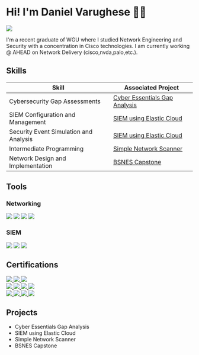 # Hi! I'm Daniel Varughese 👋🏽
<a href="https://www.linkedin.com/in/danvarughese"><img src="https://img.shields.io/badge/-LinkedIn-0072b1?&style=for-the-badge&logo=linkedin&logoColor=white" /></a>

              

I'm a recent graduate of WGU where I studied Network Engineering and Security with a concentration in Cisco technologies. I am currently working @ AHEAD on Network Delivery (cisco,nvda,palo,etc.).

## Skills

| Skill                                         | Associated Project         |
|-----------------------------------------------|----------------------------|
| Cybersecurity Gap Assessments                   | <a href="https://github.com/dan-varughese/cyberessentials">Cyber Essentials Gap Analysis|</a>|
| SIEM Configuration and Management              | <a href="https://github.com/dan-varughese/elasticSIEM">SIEM using Elastic Cloud|</a>|
| Security Event Simulation and Analysis         | <a href="https://github.com/dan-varughese/elasticSIEM">SIEM using Elastic Cloud|</a>|
| Intermediate Programming                       | <a href="https://github.com/dan-varughese/simpleNetworkScanner">Simple Network Scanner|</a>|
| Network Design and Implementation              | <a href="https://github.com/dan-varughese/capstone">BSNES Capstone|</a>|

## Tools

### Networking
<div>
    <img src="https://img.shields.io/badge/nmap-Latest-blue?style=for-the-badge&logo=nmap&logoColor=white"/>
    <img src="https://img.shields.io/badge/python-v3.12-yellow?style=for-the-badge&logo=python&logoColor=white"/>
    <img src="https://img.shields.io/badge/-Wireshark-1679A7?&style=for-the-badge&logo=Wireshark&logoColor=white" />
    <img src="https://img.shields.io/badge/-tcpdump-4A4A4A?&style=for-the-badge&logo=terminal&logoColor=white"/>
   <!--
    <img src="https://img.shields.io/badge/-Suricata-EF3B2D?&style=for-the-badge&logo=Suricata&logoColor=white" />
    <img src="https://img.shields.io/badge/-Zeek-777BB4?&style=for-the-badge&logo=Zeek&logoColor=white" />
    !-->
</div>

<!--
### Endpoint
<div>
    <img src="https://img.shields.io/badge/-Microsoft_Defender_for_Endpoint-00A4EF?&style=for-the-badge&logo=Microsoft&logoColor=white" />
    <img src="https://img.shields.io/badge/-Velociraptor-4B275F?&style=for-the-badge&logo=Velociraptor&logoColor=white" />
</div> !-->

### SIEM
<div>
    <img src="https://img.shields.io/badge/OS-Kali%20Linux-black?style=for-the-badge&logo=kalilinux" />
    <img src="https://img.shields.io/badge/-Elastic-005571?&style=for-the-badge&logo=Elastic&logoColor=white" />
    <img src="https://img.shields.io/badge/-Splunk-00C087?&style=for-the-badge&logo=splunk&logoColor=white" />
    
  
</div>



## Certifications
<div>
  <a href="https://www.credly.com/badges/dff14f17-244b-409a-9072-45612d73cbdd/public_url"> <img src="https://img.shields.io/badge/-CCNA-005FCC?style=for-the-badge&logo=Cisco&logoColor=white"/> </a>  
  <a href="https://www.credly.com/badges/6a2f4cf3-c8c7-4a01-aa1f-32916d994150/public_url"> <img src="https://img.shields.io/badge/-DevNet_Associate-005FCC?style=for-the-badge&logo=Cisco&logoColor=white"/> </a>  
  <a href="https://www.credly.com/badges/17bee68d-0c7a-4a1e-8dc6-68579b4ed8b8/public_url"> <img src="https://img.shields.io/badge/-Cybersecurity_Associate-005FCC?style=for-the-badge&logo=Cisco&logoColor=white"/> </a>  
</div>
<div>
  <a href="https://www.credly.com/badges/7c8e4b64-21cb-4cf3-81eb-88c6121a4cc7/public_url"> <img src="https://img.shields.io/badge/-CompTIA%20Security%2B-D22630?style=for-the-badge&logo=CompTIA&logoColor=white" /> </a>
    <a href="https://www.credly.com/badges/b34f83a9-25f6-4f24-9caf-5e953326416c/public_url"> <img src="https://img.shields.io/badge/-CompTIA%20A%2B-D22630?style=for-the-badge&logo=CompTIA&logoColor=white" /> </a>
    <a href="https://www.credly.com/badges/99b3cecc-084c-403a-a3be-7d1f42dc265f/public_url"> <img src="https://img.shields.io/badge/-CompTIA%20Cloud%2B-D22630?style=for-the-badge&logo=CompTIA&logoColor=white"/> </a>
    <a href="https://www.credly.com/badges/d2f78d4a-b38c-4630-9e01-775d26674e01/public_url"> <img src="https://img.shields.io/badge/-CompTIA%20Project%2B-D22630?style=for-the-badge&logo=CompTIA&logoColor=white"/> </a>
</div>
<div>
    <a href="https://www.credly.com/badges/1056aaf3-9465-4ec1-b4fe-74a4c460e9e5/public_url"> <img src="https://img.shields.io/badge/-NIST--Cybersecurity%20Professional%20Foundation-003B64?style=for-the-badge"/> </a>
    <a href="https://1drv.ms/b/s!Ai0a7l_LbSj8qr5wQEcC0E9L2EqSkw?e=h7ItiE"> <img src="https://img.shields.io/badge/-ITIL%204%20Foundation-6C2383?style=for-the-badge" /> </a>
  <a href="https://cs.lpi.org/caf/Xamman/certification/verify/LPI000617634/eq859gjudk"> <img src="https://img.shields.io/badge/-LPI%20Linux%20Essentials-FFA500?style=for-the-badge&logo=linux&logoColor=black" /> 
    <a href="https://www.credly.com/badges/85f27c12-02fe-4905-916b-dd31da9bc26a/public_url"> <img src="https://img.shields.io/badge/-ISC2%20Certified%20in%20Cybersecurity-00552E?style=for-the-badge"/> </a>
    </div>



</a>

</div>

## Projects
- Cyber Essentials Gap Analysis
- SIEM using Elastic Cloud
- Simple Network Scanner
- BSNES Capstone
